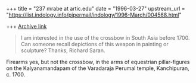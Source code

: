 +++
title = "237 mrabe at artic.edu"
date = "1996-03-27"
upstream_url = "https://list.indology.info/pipermail/indology/1996-March/004568.html"

+++
[Archive link](https://list.indology.info/pipermail/indology/1996-March/004568.html)

>I am interested in the use of the crossbow in South Asia before 1700.
>Can someone recall depictions of this weapon in painting or sculpture?
>Thanks,
>Richard Saran.

Firearms yes, but not the crossbow, in the arms of equestrian
pillar-figures on the Kalyanamandapam of the Varadaraja Perumal temple,
Kanchipuran, c. 1700.






